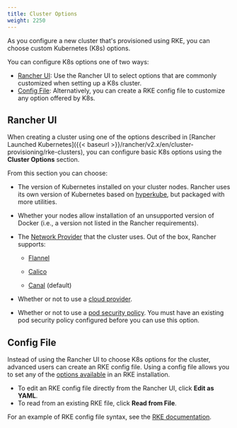 ```yaml
---
title: Cluster Options
weight: 2250
---
```


As you configure a new cluster that's provisioned using RKE, you can choose custom Kubernetes (K8s) options.

You can configure K8s options one of two ways:

- [Rancher UI](#rancher-ui): Use the Rancher UI to select options that are commonly customized when setting up a K8s cluster.
- [Config File](#config-file): Alternatively, you can create a RKE config file to customize any option offered by K8s.

## Rancher UI

When creating a cluster using one of the options described in [Rancher Launched Kubernetes]({{< baseurl >}}/rancher/v2.x/en/cluster-provisioning/rke-clusters), you can configure basic K8s options using the **Cluster Options** section.

From this section you can choose:

- The version of Kubernetes installed on your cluster nodes. Rancher uses its own version of Kubernetes based on [hyperkube](https://hub.docker.com/r/kubernetesonarm/hyperkube/), but packaged with more utilities.

- Whether your nodes allow installation of an unsupported version of Docker (i.e., a version not listed in the Rancher requirements).

- The <a href='https://kubernetes.io/docs/concepts/cluster-administration/networking/' target='_blank'>Network Provider</a> that the cluster uses. Out of the box, Rancher supports:
    
    - <a href='https://github.com/coreos/flannel#flannel' target='_blank'>Flannel</a>
    
    - <a href='https://docs.projectcalico.org/v3.1/introduction/' target='_blank'>Calico</a>
    
    - <a href='https://github.com/projectcalico/canal' target='_blank'>Canal</a> (default)
    
- Whether or not to use a <a href='{{< baseurl >}}/rancher/v2.x/en/cluster-provisioning/rke-clusters/options/cloud-providers'>cloud provider</a>.

- Whether or not to use a <a href='{{< baseurl >}}/rancher/v2.x/en/admin-settings/pod-security-policies'>pod security policy</a>. You must have an existing pod security policy configured before you can use this option.

## Config File

Instead of using the Rancher UI to choose K8s options for the cluster, advanced users can create an RKE config file. Using a config file allows you to set any of the <a href='/rke/v0.1.x/en/config-options/' >options available</a> in an RKE installation.

- To edit an RKE config file directly from the Rancher UI, click **Edit as YAML**.
- To read from an existing RKE file, click **Read from File**.

For an example of RKE config file syntax, see the <a href='{{< baseurl >}}/rke/v0.1.x/en/example-yamls/'>RKE documentation</a>.  